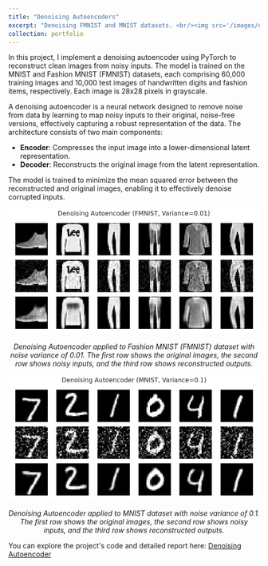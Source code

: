 ```yaml
---
title: "Denoising Autoencoders"
excerpt: "Denoising FMNIST and MNIST datasets. <br/><img src='/images/dau.png' width='500' height='300'>"
collection: portfolio
---
```


In this project, I implement a denoising autoencoder using PyTorch to reconstruct clean images from noisy inputs. The model is trained on the MNIST and Fashion MNIST (FMNIST) datasets, each comprising 60,000 training images and 10,000 test images of handwritten digits and fashion items, respectively. Each image is 28x28 pixels in grayscale.

A denoising autoencoder is a neural network designed to remove noise from data by learning to map noisy inputs to their original, noise-free versions, effectively capturing a robust representation of the data. The architecture consists of two main components:

- **Encoder**: Compresses the input image into a lower-dimensional latent representation.
- **Decoder**: Reconstructs the original image from the latent representation.

The model is trained to minimize the mean squared error between the reconstructed and original images, enabling it to effectively denoise corrupted inputs.

<div style="text-align: center;">
  <img src="/images/dataset_FMNIST_model_Autoencoder3_var_0p01(1).png" alt="Denoising Autoencoder FMNIST Results" width="600">
  <p><em>Denoising Autoencoder applied to Fashion MNIST (FMNIST) dataset with noise variance of 0.01. The first row shows the original images, the second row shows noisy inputs, and the third row shows reconstructed outputs.</em></p>
</div>

<div style="text-align: center;">
  <img src="/images/dataset_MNIST_model_Autoencoder3_var_0p1(2).png" alt="Denoising Autoencoder MNIST Results" width="600">
  <p><em>Denoising Autoencoder applied to MNIST dataset with noise variance of 0.1. The first row shows the original images, the second row shows noisy inputs, and the third row shows reconstructed outputs.</em></p>
</div>


You can explore the project's code and detailed report here: [Denoising Autoencoder](https://github.com/duartemoura/denoising_autoencoder)
